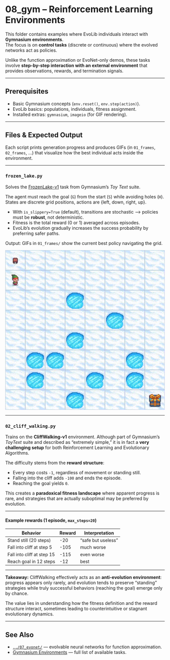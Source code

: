 # 08_gym – Reinforcement Learning Environments

This folder contains examples where EvoLib individuals interact with **Gymnasium environments**.  
The focus is on **control tasks** (discrete or continuous) where the evolved networks act as policies.  

Unlike the function approximation or EvoNet-only demos, these tasks involve 
**step-by-step interaction with an external environment** that provides 
observations, rewards, and termination signals.

---

## Prerequisites

* Basic Gymnasium concepts (`env.reset()`, `env.step(action)`).  
* EvoLib basics: populations, individuals, fitness assignment.  
* Installed extras: `gymnasium`, `imageio` (for GIF rendering).  

---

## Files & Expected Output

Each script prints generation progress and produces GIFs (in `01_frames`, `02_frames`, …) 
that visualize how the best individual acts inside the environment.  

---

### `frozen_lake.py`

Solves the [FrozenLake-v1](https://gymnasium.farama.org/environments/toy_text/frozen_lake) task from Gymnasium’s *Toy Text* suite.  

The agent must reach the goal (`G`) from the start (`S`) while avoiding holes (`H`).  
States are discrete grid positions, actions are {left, down, right, up}.  

* With `is_slippery=True` (default), transitions are stochastic --> policies must be **robust**, not deterministic.  
* Fitness is the total reward (0 or 1) averaged across episodes.  
* EvoLib’s evolution gradually increases the success probability by preferring safer paths.  

Output: GIFs in `01_frames/` show the current best policy navigating the grid.

<p align="center">
  <img src="./01_frames/01_frozen_lake.gif" alt="Frozen Lake Policy" width="512"/>
</p>

---

### `02_cliff_walking.py`

Trains on the **CliffWalking-v1** environment.
Although part of Gymnasium’s *ToyText* suite and described as “extremely simple,” it is in fact a **very challenging setup** for both Reinforcement Learning and Evolutionary Algorithms.

The difficulty stems from the **reward structure**:

- Every step costs `-1`, regardless of movement or standing still.
- Falling into the cliff adds `-100` and ends the episode.
- Reaching the goal yields `0`.

This creates a **paradoxical fitness landscape** where apparent progress is rare, and strategies that are actually suboptimal may be preferred by evolution.

---

#### Example rewards (1 episode, `max_steps=20`)

| Behavior                  | Reward | Interpretation |
|----------------------------|--------|----------------|
| Stand still (20 steps)     | -20    | “safe but useless” |
| Fall into cliff at step 5  | -105   | much worse |
| Fall into cliff at step 15 | -115   | even worse |
| Reach goal in 12 steps     | -12    | best |

---

**Takeaway:**
CliffWalking effectively acts as an **anti-evolution environment**:
progress appears only rarely, and evolution tends to preserve “standing” strategies while truly successful behaviors (reaching the goal) emerge only by chance.

The value lies in understanding how the fitness definition and the reward structure interact, sometimes leading to counterintuitive or stagnant evolutionary dynamics.

---

## See Also

* [`../07_evonet/`](../07_evonet) — evolvable neural networks for function approximation.  
* [Gymnasium Environments](https://gymnasium.farama.org/environments/) — full list of available tasks.
